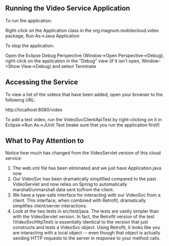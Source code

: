 ## Running the Video Service Application

To run the application:

Right-click on the Application class in the org.magnum.mobilecloud.video
package, Run As->Java Application

To stop the application:

Open the Eclipse Debug Perspective (Window->Open Perspective->Debug), right-click on
the application in the "Debug" view (if it isn't open, Window->Show View->Debug) and
select Terminate

## Accessing the Service

To view a list of the videos that have been added, open your browser to the following
URL:

http://localhost:8080/video

To add a test video, run the VideoSvcClientApiTest by right-clicking on it in 
Eclipse->Run As->JUnit Test (make sure that you run the application first!)

## What to Pay Attention to

Notice how much has changed from the VideoServlet version of this cloud service:

1. The web.xml file has been eliminated and we just have Application.java now
2. Our VideoSvc has been dramatically simplified compared to the past VideoServlet and
   now relies on Spring to automatically marshall/unmarshall data sent to/from the client.
3. We have a type-safe interface for interacting with our VideoSvc from a client. This
  interface, when combined with Retrofit, dramatically simplifies client/server interactions.
4. Look at the two tests in src/test/java. The tests are vastly simpler than with the 
   VideoServlet version. In fact, the Retrofit version of the test (VideoSvcHttpTest) is
   essentially identical to the version that just constructs and tests a VideoSvc object.
   Using Retrofit, it looks like you are interacting with a local object -- even though 
   that object is actually sending HTTP requests to the server in response to your method
   calls.

